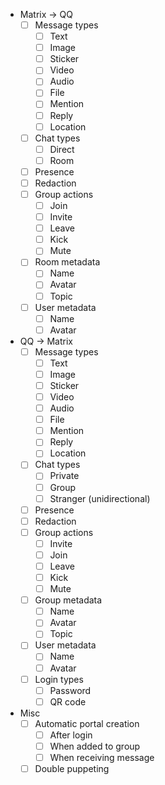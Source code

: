 * Matrix → QQ
    * [ ] Message types
        * [ ] Text
        * [ ] Image
        * [ ] Sticker
        * [ ] Video
        * [ ] Audio
        * [ ] File
        * [ ] Mention
        * [ ] Reply
        * [ ] Location
    * [ ] Chat types
        * [ ] Direct
        * [ ] Room
    * [ ] Presence
    * [ ] Redaction
    * [ ] Group actions
        * [ ] Join
        * [ ] Invite
        * [ ] Leave
        * [ ] Kick
        * [ ] Mute
    * [ ] Room metadata
        * [ ] Name
        * [ ] Avatar
        * [ ] Topic
    * [ ] User metadata
        * [ ] Name
        * [ ] Avatar

* QQ → Matrix
    * [ ] Message types
        * [ ] Text
        * [ ] Image
        * [ ] Sticker
        * [ ] Video
        * [ ] Audio
        * [ ] File
        * [ ] Mention
        * [ ] Reply
        * [ ] Location
    * [ ] Chat types
        * [ ] Private
        * [ ] Group
        * [ ] Stranger (unidirectional)
    * [ ] Presence
    * [ ] Redaction
    * [ ] Group actions
        * [ ] Invite
        * [ ] Join
        * [ ] Leave
        * [ ] Kick
        * [ ] Mute
    * [ ] Group metadata
        * [ ] Name
        * [ ] Avatar
        * [ ] Topic
    * [ ] User metadata
        * [ ] Name
        * [ ] Avatar
    * [ ] Login types
        * [ ] Password
        * [ ] QR code

* Misc
    * [ ] Automatic portal creation
        * [ ] After login
        * [ ] When added to group
        * [ ] When receiving message
    * [ ] Double puppeting